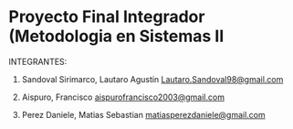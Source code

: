 # Proyecto Final Integrador (Metodologia en Sistemas II

INTEGRANTES:

1. Sandoval Sirimarco, Lautaro Agustin
   Lautaro.Sandoval98@gmail.com

2. Aispuro, Francisco
   aispurofrancisco2003@gmail.com

3. Perez Daniele, Matias Sebastian
   matiasperezdaniele@gmail.com
